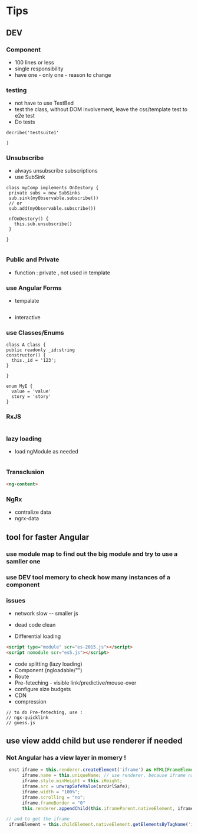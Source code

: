 # Tips

## DEV

### Component

- 100 lines or less
- single responsibility
- have one - only one - reason to change

### testing

 - not have to use TestBed
 - test the class, without DOM involvement, leave the css/template test to e2e test
 - Do tests

```JS
decribe('testsuite1'

)

```

### Unsubscribe

- always unsubscribe subscriptions
- use SubSink

```JS
class myComp implements OnDestory {
 private subs = new SubSinks
 sub.sink(myObservable.subscribe())
 // or 
 sub.add(myObservable.subscribe())

 nfOnDestory() {
   this.sub.unsubscribe()
 }

}


```

### Public and Private

- function : private , not used in template

### use Angular Forms

- tempalate

```
```

- interactive

### use Classes/Enums

```JS  
class A Class {
public readonly _id:string
constructor() {
  this._id = '123';
}

}

enum MyE {
  value = 'value'
  story = 'story'
}

```

### RxJS

```JS

```

### lazy loading

- load ngModule as needed
```
```

### Transclusion

```HTML
<ng-content>
```

### NgRx

- contralize data
- ngrx-data
  
## tool for faster Angular

### use module map to find out the big module and try to use a samller one
### use DEV tool memory to check how many instances of a component

### issues

- network slow -- smaller js
- dead code clean

- Differential loading

``` HTML
<script type="module" scr="es-2015.js"></script>
<script nomodule scr="es5.js"></script>
```

- code splitting (lazy loading)
- Component (ngloadable/"<lazy-af>")
- Route
- Pre-feteching - visible link/predictive/mouse-over
- configure size budgets
- CDN
- compression
  
```JS
// to do Pre-feteching, use :
// ngx-quicklink
// guess.js
```

## use view addd child but use renderer if needed
 
### Not Angular has a view layer in momery !
```ts
 onst iframe = this.renderer.createElement('iframe') as HTMLIFrameElement;
      iframe.name = this.uniqueName; // use renderer, because iframe name should be added before inserting it into DOM , otherwise window.name is '' in the iframe window
      iframe.style.minHeight = this.iHeight;
      iframe.src = unwrapSafeValue(srcUrlSafe);
      iframe.width = "100%";
      iframe.scrolling = "no";
      iframe.frameBorder = "0"
      this.renderer.appendChild(this.iframeParent.nativeElement, iframe);

// and to get the iframe 
 iframElement = this.childElement.nativeElement.getElementsByTagName('iframe')[0];
```
